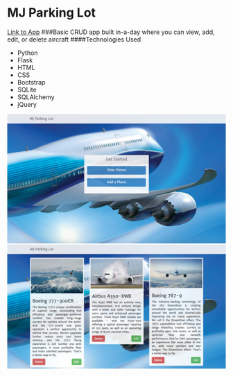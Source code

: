 # MJ Parking Lot
[Link to App]()
###Basic CRUD app built in-a-day where you can view, add, edit, or delete aircraft
####Technologies Used
  - Python
  - Flask
  - HTML
  - CSS
  - Bootstrap
  - SQLite
  - SQLAlchemy
  - jQuery


  ![alt tag](./static/stylesheets/images/landing-page.png)
  ![alt tag](./static/stylesheets/images/all-planes.png)
